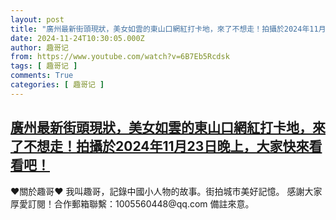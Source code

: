 ```yaml
---
layout: post
title: "廣州最新街頭現狀，美女如雲的東山口網紅打卡地，來了不想走！拍攝於2024年11月23日晚上，大家快來看看吧！"
date: 2024-11-24T10:30:05.000Z
author: 趣哥记
from: https://www.youtube.com/watch?v=6B7Eb5Rcdsk
tags: [ 趣哥记 ]
comments: True
categories: [ 趣哥记 ]
---
```

<!--1732444205000-->
[廣州最新街頭現狀，美女如雲的東山口網紅打卡地，來了不想走！拍攝於2024年11月23日晚上，大家快來看看吧！](https://www.youtube.com/watch?v=6B7Eb5Rcdsk)
------

<div>
♥關於趣哥♥  我叫趣哥，記錄中國小人物的故事。街拍城市美好記憶。  感謝大家厚愛訂閱！合作郵箱聯繫：1005560448@qq.com 備註來意。
</div>

